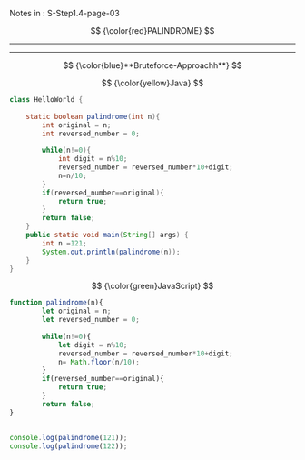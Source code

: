 Notes in : S-Step1.4-page-03

$$
{\color{red}PALINDROME}
$$

---

---

$$
{\color{blue}**Bruteforce-Approachh**}
$$

$$
{\color{yellow}Java}
$$

```java
class HelloWorld {
  
    static boolean palindrome(int n){
        int original = n;
        int reversed_number = 0;
    
        while(n!=0){
            int digit = n%10;
            reversed_number = reversed_number*10+digit;
            n=n/10;
        }
        if(reversed_number==original){
            return true;
        }
        return false;
    }
    public static void main(String[] args) {
        int n =121;
        System.out.println(palindrome(n));
    }
}
```

$$
{\color{green}JavaScript}
$$

```javascript
function palindrome(n){
        let original = n;
        let reversed_number = 0;
    
        while(n!=0){
            let digit = n%10;
            reversed_number = reversed_number*10+digit;
            n= Math.floor(n/10);
        }
        if(reversed_number==original){
            return true;
        }
        return false;
}
  
  
console.log(palindrome(121));
console.log(palindrome(122));
```
